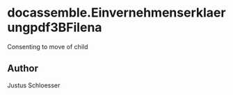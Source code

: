 # docassemble.Einvernehmenserklaerungpdf3BFilena

Consenting to move of child

## Author

Justus Schloesser


